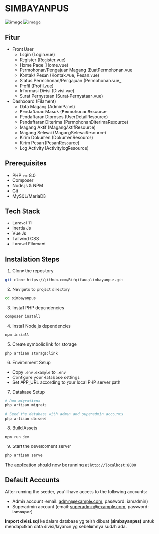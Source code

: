 # SIMBAYANPUS
![image](https://github.com/user-attachments/assets/5ba899f9-baa6-4dae-9ce5-44b930ac980f)
![image](https://github.com/user-attachments/assets/c8303b02-49b6-4b10-a8b7-e319fb0c926a)


## Fitur
- Front User
    - Login (Login.vue)
    - Register (Register.vue)
    - Home Page (Home.vue)
    - Permohonan/Pengajuan Magang (BuatPermohonan.vue
    - Kontak/ Pesan (Kontak.vue, Pesan.vue)
    - Status Permohonan/Pengajuan (Permohonan.vue_
    - Profil (Profil.vue)
    - Informasi Divisi (Divisi.vue)
    - Surat Pernyataan (Surat-Pernyataan.vue)
- Dashboard (Filament)
    - Data Magang (AdminPanel)
    - Pendaftaran Masuk (PermohonanResource
    - Pendaftaran Diproses (UserDetailResource)
    - Pendaftaran Diterima (PermohonanDiterimaResource)
    - Magang Aktif (MagangAktifResource)
    - Magang Selesai (MagangSelesaiResource)
    - Kirim Dokumen (DokumenResource)
    - Kirim Pesan (PesanResource)
    - Log Activity (ActivitylogResource)

## Prerequisites
- PHP >= 8.0
- Composer
- Node.js & NPM
- Git
- MySQL/MariaDB
## Tech Stack
- Laravel 11
- Inertia Js
- Vue Js
- Tailwind CSS
- Laravel Filament
## Installation Steps

1. Clone the repository
```bash
git clone https://github.com/Rifqifauu/simbayanpus.git
```

2. Navigate to project directory
```bash
cd simbayanpus
```

3. Install PHP dependencies
```bash
composer install
```

4. Install Node.js dependencies
```bash
npm install
```

5. Create symbolic link for storage
```bash
php artisan storage:link
```

6. Environment Setup
- Copy `.env.example` to `.env`
- Configure your database settings
- Set APP_URL according to your local PHP server path

7. Database Setup
```bash
# Run migrations
php artisan migrate

# Seed the database with admin and superadmin accounts
php artisan db:seed
```

8. Build Assets
```bash
npm run dev
```

9. Start the development server
```bash
php artisan serve
```

The application should now be running at `http://localhost:8000`

## Default Accounts
After running the seeder, you'll have access to the following accounts:
- Admin account (email: admin@example.com, password: iamadmin)
- Superadmin account (email: superadmin@example.com, password: iamsuper)

**Import divisi.sql** ke dalam database yg telah dibuat **(simbayanpus)** untuk mendapatkan data divisi/layanan yg sebelumnya sudah ada.
